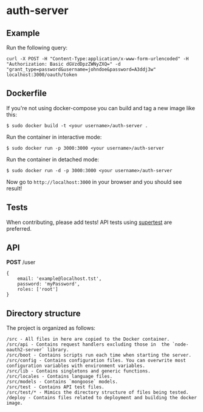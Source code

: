 # auth-server

## Example

Run the following query:

    curl -X POST -H "Content-Type:application/x-www-form-urlencoded" -H "Authorization: Basic dGVzdDpzZWNyZXQ=" -d "grant_type=password&username=johndoe&password=A3ddj3w" localhost:3000/oauth/token

## Dockerfile

If you're not using docker-compose you can build and tag a new image like this:

    $ sudo docker build -t <your username>/auth-server .

Run the container in interactive mode:

    $ sudo docker run -p 3000:3000 <your username>/auth-server

Run the container in detached mode:

    $ sudo docker run -d -p 3000:3000 <your username>/auth-server

Now go to `http://localhost:3000` in your browser and you should see result!

## Tests

When contributing, please add tests! API tests using [supertest](https://github.com/visionmedia/supertest) are preferred.

## API

**POST** /user
```
{
    email: 'example@localhost.tst',
    password: 'myPassword',
    roles: ['root']
}
```

## Directory structure

The project is organized as follows:

    /src - All files in here are copied to the Docker container.
    /src/api - Contains request handlers excluding those in  the `node-oauth2-server` library.
    /src/boot - Contains scripts run each time when starting the server.
    /src/config - Contains configuration files. You can overwrite most configuration variables with environment variables.
    /src/lib - Contains singletons and generic functions.
    /src/locales - Contains language files.
    /src/models - Contains `mongoose` models.
    /src/test - Contains API test files.
    /src/test/* - Mimics the directory structure of files being tested.
    /deploy - Contains files related to deployment and building the docker image.
